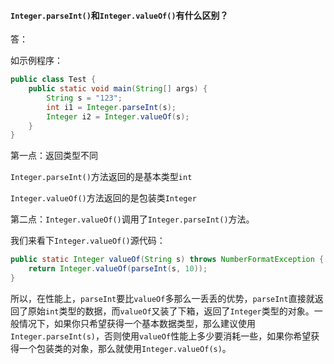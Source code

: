 #### `Integer.parseInt()`和`Integer.valueOf()`有什么区别？

答：

如示例程序：

```java
public class Test {
    public static void main(String[] args) {
        String s = "123";
        int i1 = Integer.parseInt(s);
        Integer i2 = Integer.valueOf(s);
    }
}
```

第一点：返回类型不同

`Integer.parseInt()`方法返回的是基本类型`int`

`Integer.valueOf()`方法返回的是包装类`Integer`



第二点：`Integer.valueOf()`调用了`Integer.parseInt()`方法。



我们来看下`Integer.valueOf()`源代码：

```java
public static Integer valueOf(String s) throws NumberFormatException {
    return Integer.valueOf(parseInt(s, 10));
}
```



所以，在性能上，`parseInt`要比`valueOf`多那么一丢丢的优势，`parseInt`直接就返回了原始`int`类型的数据，而`valueOf`又装了下箱，返回了`Integer`类型的对象。一般情况下，如果你只希望获得一个基本数据类型，那么建议使用`Integer.parseInt(s)`，否则使用`valueOf`性能上多少要消耗一些，如果你希望获得一个包装类的对象，那么就使用`Integer.valueOf(s)`。



